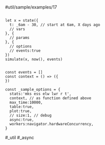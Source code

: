 #util/sample/examples/17
```js:js_input

let x = state({
  t: _6am - 30, // start at 6am, X days ago
  // vars
}, {
  // params
}, {
  // options
  // events:true
})
simulate(x, now(), events)

```
```js:js_removed

const events = []
const context = () => ({
})

const _sample_options = {
  stats:'mks ess elw lwr r t',
  context, // as function defined above
  max_time:10000,
  table:true,
  plot:true,
  // size:1, // debug
  async:true,
  workers:navigator.hardwareConcurrency,
}

```
#_util #_async